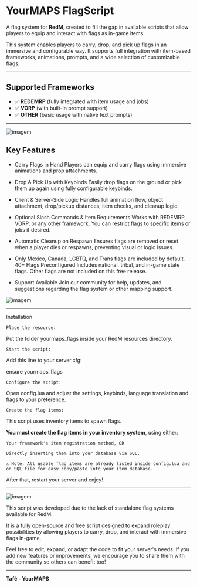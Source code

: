 # YourMAPS FlagScript

A flag system for **RedM**, created to fill the gap in available scripts that allow players to equip and interact with flags as in-game items.

This system enables players to carry, drop, and pick up flags in an immersive and configurable way. 
It supports full integration with item-based frameworks, animations, prompts, and a wide selection of customizable flags.

---

## Supported Frameworks

- ✅ **REDEMRP** (fully integrated with item usage and jobs)
- ✅ **VORP** (with built-in prompt support)
- ✅ **OTHER** (basic usage with native text prompts)

---
![imagem](https://github.com/user-attachments/assets/df41b58d-4426-4485-aaa7-026e5259950c)

## Key Features

- Carry Flags in Hand
Players can equip and carry flags using immersive animations and prop attachments.

- Drop & Pick Up with Keybinds
Easily drop flags on the ground or pick them up again using fully configurable keybinds.

- Client & Server-Side Logic
Handles full animation flow, object attachment, drop/pickup distances, item checks, and cleanup logic.

- Optional Slash Commands & Item Requirements
Works with REDEMRP, VORP, or any other framework. You can restrict flags to specific items or jobs if desired.

- Automatic Cleanup on Respawn
Ensures flags are removed or reset when a player dies or respawns, preventing visual or logic issues.

- Only Mexico, Canada, LGBTQ, and Trans flags are included by default. 40+ Flags Preconfigured
Includes national, tribal, and in-game state flags. Other flags are not included on this free release.

- Support Available
Join our community for help, updates, and suggestions regarding the flag system or other mapping support.

![imagem](https://github.com/user-attachments/assets/31dde33b-d76a-48bb-be80-94f0de7b60df)

---

Installation

    Place the resource:

Put the folder yourmaps_flags inside your RedM resources directory.

    Start the script:

Add this line to your server.cfg:

 ensure yourmaps_flags

    Configure the script:

Open config.lua and adjust the settings, keybinds, language translation and flags to your preference.

    Create the flag items:

This script uses inventory items to spawn flags.

**You must create the flag items in your inventory system**, using either:

    Your framework's item registration method, OR

    Directly inserting them into your database via SQL.

    ⚠️ Note: All usable flag items are already listed inside config.lua and on SQL file for easy copy/paste into your item database.

After that, restart your server and enjoy! 

---

![imagem](https://github.com/user-attachments/assets/27960af6-3c6b-42e5-9230-5e153ca96f91)


This script was developed due to the lack of standalone flag systems available for RedM.

It is a fully open-source and free script designed to expand roleplay possibilities by allowing players to carry, drop, and interact with immersive flags in-game.

Feel free to edit, expand, or adapt the code to fit your server's needs.
If you add new features or improvements, we encourage you to share them with the community so others can benefit too!

---

**Tafé - YourMAPS**   

